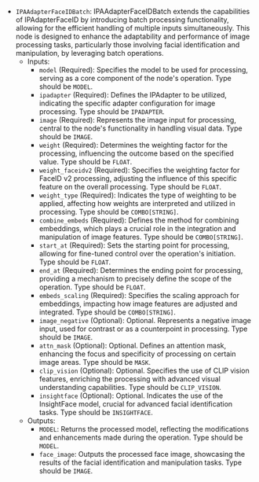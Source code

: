 - `IPAAdapterFaceIDBatch`: IPAAdapterFaceIDBatch extends the capabilities of IPAdapterFaceID by introducing batch processing functionality, allowing for the efficient handling of multiple inputs simultaneously. This node is designed to enhance the adaptability and performance of image processing tasks, particularly those involving facial identification and manipulation, by leveraging batch operations.
    - Inputs:
        - `model` (Required): Specifies the model to be used for processing, serving as a core component of the node's operation. Type should be `MODEL`.
        - `ipadapter` (Required): Defines the IPAdapter to be utilized, indicating the specific adapter configuration for image processing. Type should be `IPADAPTER`.
        - `image` (Required): Represents the image input for processing, central to the node's functionality in handling visual data. Type should be `IMAGE`.
        - `weight` (Required): Determines the weighting factor for the processing, influencing the outcome based on the specified value. Type should be `FLOAT`.
        - `weight_faceidv2` (Required): Specifies the weighting factor for FaceID v2 processing, adjusting the influence of this specific feature on the overall processing. Type should be `FLOAT`.
        - `weight_type` (Required): Indicates the type of weighting to be applied, affecting how weights are interpreted and utilized in processing. Type should be `COMBO[STRING]`.
        - `combine_embeds` (Required): Defines the method for combining embeddings, which plays a crucial role in the integration and manipulation of image features. Type should be `COMBO[STRING]`.
        - `start_at` (Required): Sets the starting point for processing, allowing for fine-tuned control over the operation's initiation. Type should be `FLOAT`.
        - `end_at` (Required): Determines the ending point for processing, providing a mechanism to precisely define the scope of the operation. Type should be `FLOAT`.
        - `embeds_scaling` (Required): Specifies the scaling approach for embeddings, impacting how image features are adjusted and integrated. Type should be `COMBO[STRING]`.
        - `image_negative` (Optional): Optional. Represents a negative image input, used for contrast or as a counterpoint in processing. Type should be `IMAGE`.
        - `attn_mask` (Optional): Optional. Defines an attention mask, enhancing the focus and specificity of processing on certain image areas. Type should be `MASK`.
        - `clip_vision` (Optional): Optional. Specifies the use of CLIP vision features, enriching the processing with advanced visual understanding capabilities. Type should be `CLIP_VISION`.
        - `insightface` (Optional): Optional. Indicates the use of the InsightFace model, crucial for advanced facial identification tasks. Type should be `INSIGHTFACE`.
    - Outputs:
        - `MODEL`: Returns the processed model, reflecting the modifications and enhancements made during the operation. Type should be `MODEL`.
        - `face_image`: Outputs the processed face image, showcasing the results of the facial identification and manipulation tasks. Type should be `IMAGE`.
